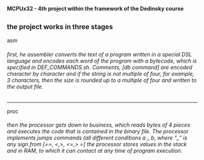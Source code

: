 #### MCPUx32 - 4th project within the framework of the Dedinsky course<br/>

<sub>the project works in three stages<sub>  
 ------  
asm
###### first, he assembler converts the text of a program written in a special DSL language and encodes each word of the program with a bytecode, which is specified in DEF_COMMANDS.sh. Comments, [db command] are encoded character by character and if the string is not multiple of four, for example, 3 characters, then the size is rounded up to a multiple of four and written to the output file.  
 ------- 
proc  
###### then the processor gets down to business, which reads bytes of 4 pieces and executes the code that is contained in the binary file. The processor implements jumps commands (all different conditions a _ b, where "_" is any sign from \[==, <,>, <=,> =\] the processor stores values in the stack and in RAM, to which it can contact at any time of program execution.
 
